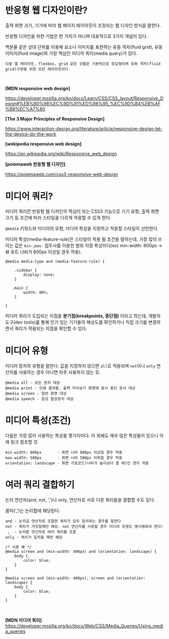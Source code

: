 # 반응형 웹 디자인이란?

출력 화면 크기, 기기에 따라 웹 페이지 레이아웃이 조정되는 웹 디자인 방식을 말한다.

반응형 디자인을 위한 기법은 한 가지가 아니며 대표적으로 3가지 개념이 있다.

백분율 같은 상대 단위를 이용해 요소나 이미지를 표현하는 유동 격자(fluid grid), 유동 이미지(fluid image)와 가장 핵심인 미디어 쿼리(media query)가 있다.


```
다중 열 레이아웃, flexbox, grid 같은 것들은 기본적으로 응답형이며 유동 격자(fluid grid)구현을 위한 모던 레이아웃이다.
```

<br>


**[MDN responsive web design]**

https://developer.mozilla.org/ko/docs/Learn/CSS/CSS_layout/Responsive_Design#%EB%B0%98%EC%9D%91%ED%98%95_%EC%9D%B4%EB%AF%B8%EC%A7%80


**[The 3 Major Principles of Responsive Design]**

https://www.interaction-design.org/literature/article/responsive-design-let-the-device-do-the-work

**[wekipedia responsive web design]**

https://en.wikipedia.org/wiki/Responsive_web_design

**[poiemaweb 반응형 웹 디자인]** 

https://poiemaweb.com/css3-responsive-web-design


# 미디어 쿼리?

미디어 쿼리란 반응형 웹 디자인의 핵심이 되는 CSS3 기능으로 기기 유형, 출력 화면 크기 등 조건에 따라 스타일을 다르게 적용할 수 있게 한다.

`@media` 키워드와 미디어의 유형, 미디어 특성을 지정하고 적용할 스타일이 선언한다.

미디어 특성(media-feature-rule)은 스타일이 적용 될 조건을 말하는데, 가장 많이 쓰이는 값은 `min-`,`max-` 접두사를 이용한 범위 지정 특성이다(ex) min-width: 800px -> 뷰 포트 너비가 800px 이상일 경우 적용).

```
@media media-type and (media-feature-rule) {

    .sidebar {
        display: none;
    }

   .main {
        width: 80%;
    }

}
```

미디어 쿼리가 도입되는 지점을 **분기점(breakpoints, 중단점)** 이라고 하는데, 개발자 도구(dev tools)를 통해 인기 있는 기기들의 해상도를 확인하거나 직접 크기를 변경하면서 쿼리가 적용되는 지점을 확인할 수 있다.

# 미디어 유형

미디어 장치의 유형을 말한다. 값을 지정하지 않으면 `all`로 적용되며 `not`이나 `only` 연산자를 사용하는 경우 아니면 자주 사용하지 않는 듯.

```
@media all - 모든 장치 대상
@media print - 인쇄 결과물, 출력 미리보기 화면에 표시 중인 문서 대상
@media screen - 일반 화면 대상
@media speech - 음성 합성장치 대상
```

# 미디어 특성(조건)

다음은 가장 많이 사용하는 특성들 몇가지이다. 이 외에도 매우 많은 특성들이 있으니 아래 링크 참조할 것.

```
min-width: 800px       - 화면 너비 800px 이상일 경우 적용
max-width: 500px       - 화면 너비 500px 이하일 경우 적용
orientation: landscape - 화면 가로모드(너비가 높이보다 클 때)인 경우 적용
```

# 여러 쿼리 결합하기

논리 연산자(and, not, ',')나 only, 연산자로 서로 다른 쿼리들을 결합할 수도 있다.

콤마(',')는 논리합에 해당된다.

```
and - 논리곱 연산자로 조합한 쿼리가 모두 일치하는 경우를 말한다
not - 쿼리가 거짓일때만 해당. not 연산자를 사용할 경우 미디어 유형도 명시해줘야 한다!
 ,  - 논리합 연산자로 여러 쿼리를 조합
only - 쿼리가 일치할 때만 해당

/* 사용 예 */
@media screen and (min-width: 400px) and (orientation: landscape) {
    body {
        color: blue;
    }
}

@media screen and (min-width: 400px), screen and (orientation: landscape) {
    body {
        color: blue;
    }
}
```

<br>

**[MDN 미디어 쿼리]** <br>
https://developer.mozilla.org/ko/docs/Web/CSS/Media_Queries/Using_media_queries
